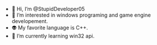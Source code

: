 - 👋 Hi, I’m @StupidDeveloper05
- 👀 I’m interested in windows programing and game engine developement.
- 👽 My favorite language is C++.
- 🌱 I’m currently learning win32 api.
